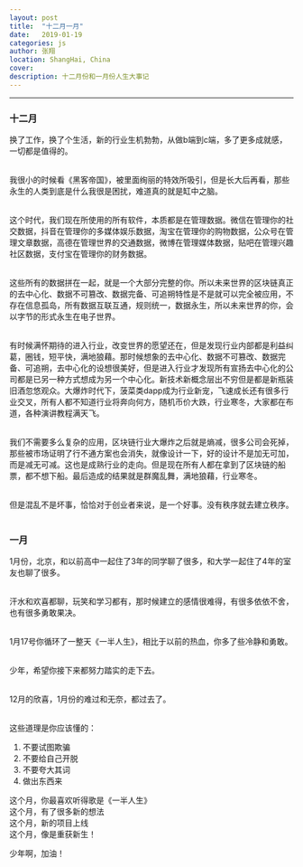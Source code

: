 ```yaml
---
layout: post
title:  "十二月一月"
date:   2019-01-19
categories: js
author: 张翔
location: ShangHai, China
cover: 
description: 十二月份和一月份人生大事记
---
```

---
### 十二月

换了工作，换了个生活，新的行业生机勃勃，从做b端到c端，多了更多成就感，一切都是值得的。<br><br>


我很小的时候看《黑客帝国》，被里面绚丽的特效所吸引，但是长大后再看，那些永生的人类到底是什么我很是困扰，难道真的就是缸中之脑。<br><br>


这个时代，我们现在所使用的所有软件，本质都是在管理数据。微信在管理你的社交数据，抖音在管理你的多媒体娱乐数据，淘宝在管理你的购物数据，公众号在管理文章数据，高德在管理世界的交通数据，微博在管理媒体数据，贴吧在管理兴趣社区数据，支付宝在管理你的财务数据。<br><br>


这些所有的数据拼在一起，就是一个大部分完整的你。所以未来世界的区块链真正的去中心化、数据不可篡改、数据完备、可追朔特性是不是就可以完全被应用，不存在信息孤岛，所有数据互联互通，规则统一，数据永生，所以未来世界的你，会以字节的形式永生在电子世界。<br><br>


有时候满怀期待的进入行业，改变世界的愿望还在，但是发现行业内部都是利益纠葛，圈钱，短平快，满地狼藉。那时候想象的去中心化、数据不可篡改、数据完备、可追朔，去中心化的设想很美好，但是进入行业才发现所有宣扬去中心化的公司都是已另一种方式想成为另一个中心化。新技术新概念层出不穷但是都是新瓶装旧酒忽悠观众。大爆炸时代下，菠菜类dapp成为行业新宠，飞速成长还有很多行业交叉，所有人都不知道行业将奔向何方，随机币价大跌，行业寒冬，大家都在布道，各种演讲教程满天飞。<br><br>


我们不需要多么复杂的应用，区块链行业大爆炸之后就是熵减，很多公司会死掉，那些被市场证明了行不通方案也会消失，就像设计一下，好的设计不是加无可加，而是减无可减。这也是成熟行业的走向。但是现在所有人都在拿到了区块链的船票，都不想下船。最后造成的结果就是群魔乱舞，满地狼藉，行业寒冬。<br><br>


但是混乱不是坏事，恰恰对于创业者来说，是一个好事。没有秩序就去建立秩序。<br><br>


### 一月

1月份，北京，和以前高中一起住了3年的同学聊了很多，和大学一起住了4年的室友也聊了很多。<br><br>


汗水和欢喜都聊，玩笑和学习都有，那时候建立的感情很难得，有很多依依不舍，也有很多勇敢果决。<br><br>


1月17号你循环了一整天《一半人生》，相比于以前的热血，你多了些冷静和勇敢。<br><br>


少年，希望你接下来都努力踏实的走下去。<br><br>


12月的欣喜，1月份的难过和无奈，都过去了。<br><br>


这些道理是你应该懂的：
1. 不要试图欺骗
2. 不要给自己开脱
3. 不要夸大其词
4. 做出东西来


这个月，你最喜欢听得歌是《一半人生》<br>
这个月，有了很多新的想法<br>
这个月，新的项目上线<br>
这个月，像是重获新生！<br>

少年啊，加油！
